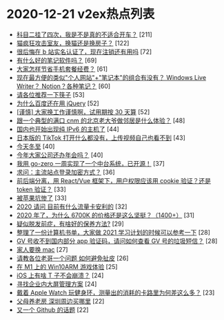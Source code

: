 # 2020-12-21 v2ex热点列表

+ [科目二挂了四次，我是不是真的不适合开车？](https://www.v2ex.com/t/737384#reply211) [211]
+ [猫疯狂攻击室友，换猫还是换房子？](https://www.v2ex.com/t/737423#reply122) [122]
+ [很后悔在 b 站实名认证了，现在注销还有用吗](https://www.v2ex.com/t/737422#reply72) [72]
+ [有什么好的笔记软件吗？](https://www.v2ex.com/t/737348#reply69) [69]
+ [大家怎样节省手机套餐经费？](https://www.v2ex.com/t/737388#reply61) [61]
+ [现在最方便的类似"个人网站"+"笔记本"的组合有没有？ Windows Live Writer？ Notion？各种笔记？](https://www.v2ex.com/t/737328#reply60) [60]
+ [请各位推荐一下筷子](https://www.v2ex.com/t/737442#reply53) [53]
+ [为什么百度还在用 jQuery](https://www.v2ex.com/t/737510#reply52) [52]
+ [[谨慎] 大家换工作谨慎啊，试用期按 30 天算](https://www.v2ex.com/t/737522#reply52) [52]
+ [跟一个典型的满口 cnm 的北京老大爷做邻居是什么体验？](https://www.v2ex.com/t/737429#reply48) [48]
+ [国内也开始出现纯 IPv6 的主机了](https://www.v2ex.com/t/737546#reply44) [44]
+ [日本版的 TikTok 打开什么都没有，上传视频自己也看不到](https://www.v2ex.com/t/737394#reply43) [43]
+ [今天冬至](https://www.v2ex.com/t/737408#reply40) [40]
+ [今年大家公司还办年会吗？](https://www.v2ex.com/t/737433#reply40) [40]
+ [我用 go-zero 一周实现了一个中台系统，已开源！](https://www.v2ex.com/t/737341#reply37) [37]
+ [求问：主流站点登录加密方式？](https://www.v2ex.com/t/737439#reply36) [36]
+ [前后端分离，用 React/Vue 框架下，用户权限应该用 cookie 验证？还是 token 验证？](https://www.v2ex.com/t/737483#reply33) [33]
+ [被苹果坑惨了](https://www.v2ex.com/t/737500#reply33) [33]
+ [2020 请问 目前有什么流量卡安利的](https://www.v2ex.com/t/737383#reply32) [32]
+ [2020 年了，为什么 6700K 的价格还是这么坚挺？（1400+）](https://www.v2ex.com/t/737453#reply31) [31]
+ [疑似脱发前症，有啥好的保养方法?](https://www.v2ex.com/t/737366#reply29) [29]
+ [整理了一份计算机书单，大家做 2021 学习计划的时候可以参考一下](https://www.v2ex.com/t/737361#reply28) [28]
+ [GV 号收不到国内部分 app 验证码，请问如何查看 GV 号的垃圾短信？](https://www.v2ex.com/t/737414#reply28) [28]
+ [家人要换 mac](https://www.v2ex.com/t/737530#reply27) [27]
+ [请教各位老哥一个问题 如何避免扯皮](https://www.v2ex.com/t/737551#reply26) [26]
+ [在 M1 上的 Win10ARM 游戏体验](https://www.v2ex.com/t/737477#reply25) [25]
+ [iOS 上有啥 T 子不会崩溃？](https://www.v2ex.com/t/737338#reply24) [24]
+ [寻找企业内大屏管理方案](https://www.v2ex.com/t/737435#reply24) [24]
+ [戴着 Apple Watch 玩健身环，测量出的消耗的卡路里为何差这么多？](https://www.v2ex.com/t/737354#reply23) [23]
+ [父母养老房 深圳周边买哪里](https://www.v2ex.com/t/737549#reply22) [22]
+ [又一个 Github 的话题](https://www.v2ex.com/t/737389#reply22) [22]
